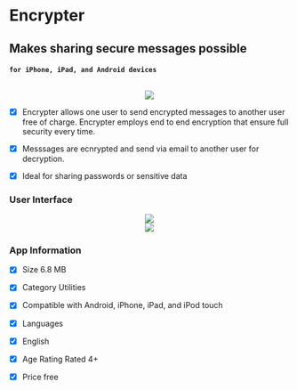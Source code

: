# Encrypter 
## Makes sharing secure messages possible
#### `for iPhone, iPad, and Android devices` 
##

<div align="center">
  <img src="https://user-images.githubusercontent.com/8477977/39731379-55e41ac6-5235-11e8-9423-f365a946856f.png">
</div>

- [x] Encrypter allows one user to send encrypted messages to another user free of charge. Encrypter employs end to end encryption that ensure full security every time. 

- [x] Messsages are ecnrypted and send via email to another user for decryption.

- [x] Ideal for sharing passwords or sensitive data 


### User Interface

<div align="center">
  <img align="center" src="https://user-images.githubusercontent.com/8477977/39731477-c8a132ce-5235-11e8-9f24-3ced43bcd210.png">
</div>

<div align="center">
  <img align="center" src="https://user-images.githubusercontent.com/8477977/39731495-e9694712-5235-11e8-88be-b9713ab74aab.png">
</div>

### App Information
- [x] Size 6.8 MB
- [x] Category Utilities
- [x] Compatible with Android, iPhone, iPad, and iPod touch
- [x] Languages 
- [x] English
- [x] Age Rating Rated 4+
- [x] Price free


